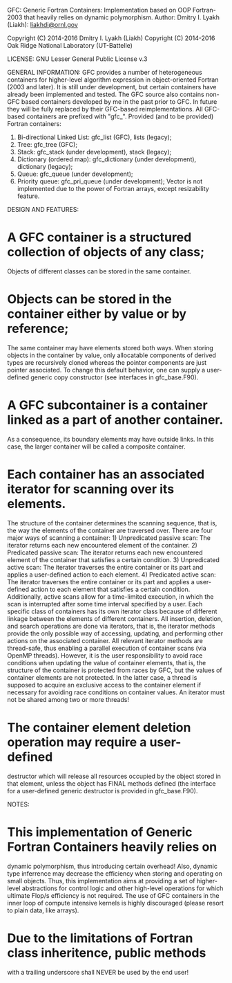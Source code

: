 GFC: Generic Fortran Containers: Implementation based on OOP Fortran-2003
     that heavily relies on dynamic polymorphism.
Author: Dmitry I. Lyakh (Liakh): liakhdi@ornl.gov

Copyright (C) 2014-2016 Dmitry I. Lyakh (Liakh)
Copyright (C) 2014-2016 Oak Ridge National Laboratory (UT-Battelle)

LICENSE: GNU Lesser General Public License v.3

GENERAL INFORMATION:
 GFC provides a number of heterogeneous containers for higher-level
 algorithm expression in object-oriented Fortran (2003 and later).
 It is still under development, but certain containers have already
 been implemented and tested. The GFC source also contains non-GFC
 based containers developed by me in the past prior to GFC. In future
 they will be fully replaced by their GFC-based reimplementations.
 All GFC-based containers are prefixed with "gfc_".
 Provided (and to be provided) Fortran containers:
 1. Bi-directional Linked List: gfc_list (GFC), lists (legacy);
 2. Tree: gfc_tree (GFC);
 3. Stack: gfc_stack (under development), stack (legacy);
 4. Dictionary (ordered map): gfc_dictionary (under development), dictionary (legacy);
 5. Queue: gfc_queue (under development);
 6. Priority queue: gfc_pri_queue (under development);
 Vector is not implemented due to the power of Fortran arrays,
 except resizability feature.

DESIGN AND FEATURES:
 # A GFC container is a structured collection of objects of any class;
   Objects of different classes can be stored in the same container.
 # Objects can be stored in the container either by value or by reference;
   The same container may have elements stored both ways.
   When storing objects in the container by value, only allocatable components
   of derived types are recursively cloned whereas the pointer components
   are just pointer associated. To change this default behavior, one can
   supply a user-defined generic copy constructor (see interfaces in gfc_base.F90).
 # A GFC subcontainer is a container linked as a part of another container.
   As a consequence, its boundary elements may have outside links.
   In this case, the larger container will be called a composite container.
 # Each container has an associated iterator for scanning over its elements.
   The structure of the container determines the scanning sequence, that is,
   the way the elements of the container are traversed over.
   There are four major ways of scanning a container:
    1) Unpredicated passive scan: The iterator returns each new encountered
       element of the container.
    2) Predicated passive scan: The iterator returns each new encountered
       element of the container that satisfies a certain condition.
    3) Unpredicated active scan: The iterator traverses the entire container
       or its part and applies a user-defined action to each element.
    4) Predicated active scan: The iterator traverses the entire container
       or its part and applies a user-defined action to each element that
       satisfies a certain condition.
   Additionally, active scans allow for a time-limited execution, in which
   the scan is interrupted after some time interval specified by a user.
   Each specific class of containers has its own iterator class because
   of different linkage between the elements of different containers.
   All insertion, deletion, and search operations are done via iterators,
   that is, the iterator methods provide the only possible way of accessing,
   updating, and performing other actions on the associated container.
   All relevant iterator methods are thread-safe, thus enabling
   a parallel execution of container scans (via OpenMP threads).
   However, it is the user responsibility to avoid race conditions
   when updating the value of container elements, that is, the structure
   of the container is protected from races by GFC, but the values of
   container elements are not protected. In the latter case, a thread
   is supposed to acquire an exclusive access to the container element
   if necessary for avoiding race conditions on container values.
   An iterator must not be shared among two or more threads!
 # The container element deletion operation may require a user-defined
   destructor which will release all resources occupied by the object
   stored in that element, unless the object has FINAL methods defined
   (the interface for a user-defined generic destructor is provided in
    gfc_base.F90).

NOTES:
 # This implementation of Generic Fortran Containers heavily relies on
   dynamic polymorphism, thus introducing certain overhead! Also, dynamic
   type inferrence may decrease the efficiency when storing and operating
   on small objects. Thus, this implementation aims at providing a set
   of higher-level abstractions for control logic and other high-level
   operations for which ultimate Flop/s efficiency is not required.
   The use of GFC containers in the inner loop of compute intensive kernels
   is highly discouraged (please resort to plain data, like arrays).
 # Due to the limitations of Fortran class inheritence, public methods
   with a trailing underscore shall NEVER be used by the end user!
